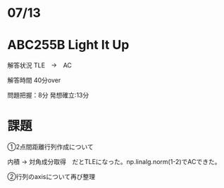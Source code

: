 # 07/13

# ABC255B Light It Up

解答状況 TLE　→　AC 

解答時間 40分over 

問題把握：8分 発想確立:13分

# 課題

➀2点間距離行列作成について

内積 → 対角成分取得　だとTLEになった。np.linalg.norm(1-2)でACできた。

➁行列のaxisについて再び整理
